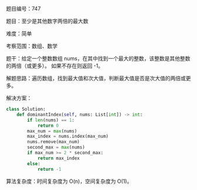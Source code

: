 题目编号：747

题目：至少是其他数字两倍的最大数

难度：简单

考察范围：数组、数学

题干：给定一个整数数组 nums，在其中找到一个最大的整数，该整数是其他整数的两倍（或更多）。
如果不存在则返回 -1。

解题思路：遍历数组，找到最大值和次大值，判断最大值是否是次大值的两倍或更多。

解决方案：

```python
class Solution:
    def dominantIndex(self, nums: List[int]) -> int:
        if len(nums) == 1:
            return 0
        max_num = max(nums)
        max_index = nums.index(max_num)
        nums.remove(max_num)
        second_max = max(nums)
        if max_num >= 2 * second_max:
            return max_index
        else:
            return -1
```

算法复杂度：时间复杂度为 O(n)，空间复杂度为 O(1)。